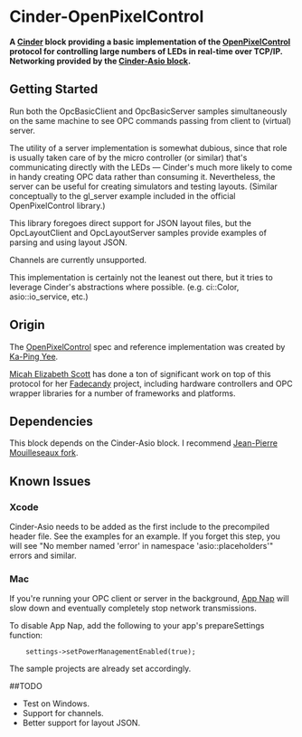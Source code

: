 # Cinder-OpenPixelControl

**A [Cinder](https://libcinder.org) block providing a basic implementation of the [OpenPixelControl](http://openpixelcontrol.org) protocol for controlling large numbers of LEDs in real-time over TCP/IP. Networking provided by the [Cinder-Asio block](https://github.com/BanTheRewind/Cinder-Asio).**


## Getting Started

Run both the OpcBasicClient and OpcBasicServer samples simultaneously on the same machine to see OPC commands passing from client to (virtual) server.

The utility of a server implementation is somewhat dubious, since that role is usually taken care of by the micro controller (or similar) that's communicating directly with the LEDs — Cinder's much more likely to come in handy creating OPC data rather than consuming it. Nevertheless, the server can be useful for creating simulators and testing layouts. (Similar conceptually to the gl_server example included in the official OpenPixelControl library.)

This library foregoes direct support for JSON layout files, but the OpcLayoutClient and OpcLayoutServer samples provide examples of parsing and using layout JSON.

Channels are currently unsupported.

This implementation is certainly not the leanest out there, but it tries to leverage Cinder's abstractions where possible. (e.g. ci::Color, asio::io_service, etc.) 

## Origin

The [OpenPixelControl](http://openpixelcontrol.org) spec and reference implementation was created by [Ka-Ping Yee](https://github.com/zestyping).

[Micah Elizabeth Scott](https://github.com/scanlime) has done a ton of significant work on top of this protocol for her [Fadecandy](https://github.com/scanlime/fadecandy) project, including hardware controllers and OPC wrapper libraries for a number of frameworks and platforms.

## Dependencies

This block depends on the Cinder-Asio block. I recommend [Jean-Pierre Mouilleseaux fork](https://github.com/pizthewiz/Cinder-Asio/).

## Known Issues

### Xcode

Cinder-Asio needs to be added as the first include to the precompiled header file. See the examples for an example. If you forget this step, you will see "No member named 'error' in namespace 'asio::placeholders'" errors and similar.

### Mac
If you're running your OPC client or server in the background, [App Nap](https://developer.apple.com/library/mac/documentation/Performance/Conceptual/power_efficiency_guidelines_osx/AppNap.html) will slow down and eventually completely stop network transmissions.

To disable App Nap, add the following to your app's prepareSettings function:

		settings->setPowerManagementEnabled(true);

The sample projects are already set accordingly.


##TODO

- Test on Windows.
- Support for channels.
- Better support for layout JSON.